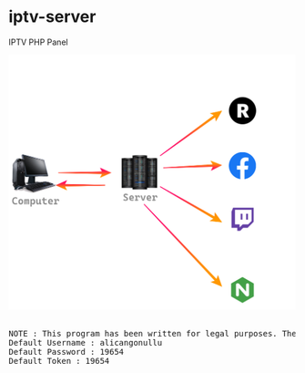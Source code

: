 # iptv-server
IPTV PHP Panel
<br>
<center><img src="algo.png"></center><br>
<pre>
NOTE : This program has been written for legal purposes. The author of this program is not responsible for illegal uses.
Default Username : alicangonullu
Default Password : 19654
Default Token : 19654
</pre>
